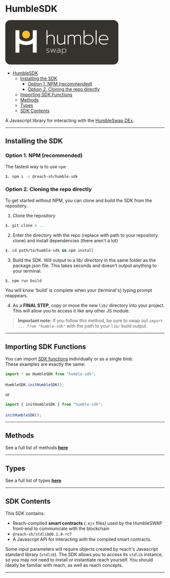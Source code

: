 # HumbleSDK 

[![logo][logo]](./index.md)

- [HumbleSDK](#humblesdk)
  - [Installing the SDK](#installing-the-sdk)
    - [Option 1. NPM (recommended)](#option-1-npm-recommended)
    - [Option 2. Cloning the repo directly](#option-2-cloning-the-repo-directly)
  - [Importing SDK Functions](#importing-sdk-functions)
  - [Methods](#methods)
  - [Types](#types)
  - [SDK Contents](#sdk-contents)

A Javascript library for interacting with the [HumbleSwap DEx](https://app.humble.sh).

---

## Installing the SDK

### Option 1. NPM (recommended)
The fastest way is to use `npm`:
```bash
$. npm i -s @reach-sh/humble-sdk
```

### Option 2. Cloning the repo directly
To get started without NPM, you can clone and build the SDK from the repository. 


1. Clone the repository 
```bash
$. git clone # ...
```

2. Enter the directory with the repo (replace with path to your repository clone) and install dependencies (there aren't a lot)
```bash
$. cd path/to/humble-sdk && npm install
```

3. Build the SDK. Will output to a lib/ directory in the same folder as the package.json file. This takes seconds and doesn't output anything to your terminal.
```bash
$. npm run build
```
You will know 'build' is complete when your (terminal's) typing prompt reappears.

4. As a **FINAL STEP**, copy or move the new `lib/` directory into your project. This will allow you to access it like any other JS module.

> **Important note:** If you follow this method, be sure to swap out `import ... from "humble-sdk"` with the path to your `lib/` build output. 

---

## Importing SDK Functions
You can import [SDK functions](#methods) individually or as a single blob.\
These examples are exactly the same: 
```typescript
import * as HumbleSDK from "humble-sdk";

HumbleSDK.initHumbleSDK();
```
or
```typescript
import { initHumbleSDK } from "humble-sdk";

initHumbleSDK();
```

---

## Methods
See a full list of methods [**here**](./METHODS.md)

--- 

## Types
See a full list of types [**here**](./TYPES.md)

--- 

## SDK Contents
This SDK contains:
* Reach-compiled **smart contracts** (`.mjs` files) used by the HumbleSWAP front-end to communicate with the blockchain
* `@reach-sh/stdlib@0.1.8-rc7`
* A Javascript API for interacting with the compiled smart contracts.

Some input parameters will require objects created by reach's Javascript standard library (`stdlib`). The SDK allows you to access its `stdlib` instance, so you may not need to install or instantiate reach yourself. You should ideally be familiar with reach, as well as reach concepts.

---

[logo]: ./logo-white.svg
